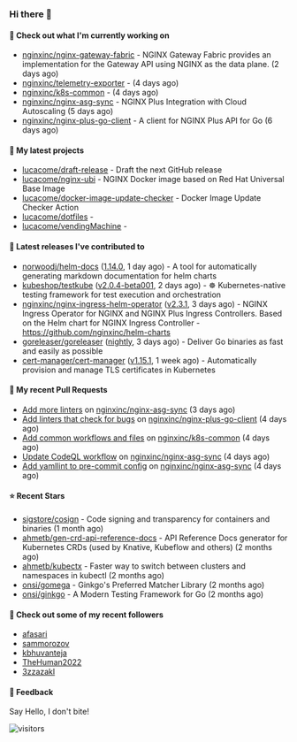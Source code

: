 ### Hi there 👋

#### 👷 Check out what I'm currently working on

- [nginxinc/nginx-gateway-fabric](https://github.com/nginxinc/nginx-gateway-fabric) - NGINX Gateway Fabric provides an implementation for the Gateway API using NGINX as the data plane. (2 days ago)
- [nginxinc/telemetry-exporter](https://github.com/nginxinc/telemetry-exporter) -  (4 days ago)
- [nginxinc/k8s-common](https://github.com/nginxinc/k8s-common) -  (4 days ago)
- [nginxinc/nginx-asg-sync](https://github.com/nginxinc/nginx-asg-sync) - NGINX Plus Integration with Cloud Autoscaling  (5 days ago)
- [nginxinc/nginx-plus-go-client](https://github.com/nginxinc/nginx-plus-go-client) - A client for NGINX Plus API for Go (6 days ago)

#### 🌱 My latest projects

- [lucacome/draft-release](https://github.com/lucacome/draft-release) - Draft the next GitHub release
- [lucacome/nginx-ubi](https://github.com/lucacome/nginx-ubi) - NGINX Docker image based on Red Hat Universal Base Image
- [lucacome/docker-image-update-checker](https://github.com/lucacome/docker-image-update-checker) - Docker Image Update Checker Action
- [lucacome/dotfiles](https://github.com/lucacome/dotfiles) - 
- [lucacome/vendingMachine](https://github.com/lucacome/vendingMachine) - 

#### 🔭 Latest releases I've contributed to

- [norwoodj/helm-docs](https://github.com/norwoodj/helm-docs) ([1.14.0](https://github.com/norwoodj/helm-docs/releases/tag/1.14.0), 1 day ago) - A tool for automatically generating markdown documentation for helm charts
- [kubeshop/testkube](https://github.com/kubeshop/testkube) ([v2.0.4-beta001](https://github.com/kubeshop/testkube/releases/tag/v2.0.4-beta001), 2 days ago) - ☸️ Kubernetes-native testing framework for test execution and orchestration
- [nginxinc/nginx-ingress-helm-operator](https://github.com/nginxinc/nginx-ingress-helm-operator) ([v2.3.1](https://github.com/nginxinc/nginx-ingress-helm-operator/releases/tag/v2.3.1), 3 days ago) - NGINX Ingress Operator for NGINX and NGINX Plus Ingress Controllers. Based on the Helm chart for NGINX Ingress Controller - https://github.com/nginxinc/helm-charts
- [goreleaser/goreleaser](https://github.com/goreleaser/goreleaser) ([nightly](https://github.com/goreleaser/goreleaser/releases/tag/nightly), 3 days ago) - Deliver Go binaries as fast and easily as possible
- [cert-manager/cert-manager](https://github.com/cert-manager/cert-manager) ([v1.15.1](https://github.com/cert-manager/cert-manager/releases/tag/v1.15.1), 1 week ago) - Automatically provision and manage TLS certificates in Kubernetes

#### 🔨 My recent Pull Requests

- [Add more linters](https://github.com/nginxinc/nginx-asg-sync/pull/710) on [nginxinc/nginx-asg-sync](https://github.com/nginxinc/nginx-asg-sync) (3 days ago)
- [Add linters that check for bugs](https://github.com/nginxinc/nginx-plus-go-client/pull/310) on [nginxinc/nginx-plus-go-client](https://github.com/nginxinc/nginx-plus-go-client) (4 days ago)
- [Add common workflows and files](https://github.com/nginxinc/k8s-common/pull/11) on [nginxinc/k8s-common](https://github.com/nginxinc/k8s-common) (4 days ago)
- [Update CodeQL workflow](https://github.com/nginxinc/nginx-asg-sync/pull/709) on [nginxinc/nginx-asg-sync](https://github.com/nginxinc/nginx-asg-sync) (4 days ago)
- [Add yamllint to pre-commit config](https://github.com/nginxinc/nginx-asg-sync/pull/708) on [nginxinc/nginx-asg-sync](https://github.com/nginxinc/nginx-asg-sync) (4 days ago)

#### ⭐ Recent Stars

- [sigstore/cosign](https://github.com/sigstore/cosign) - Code signing and transparency for containers and binaries (1 month ago)
- [ahmetb/gen-crd-api-reference-docs](https://github.com/ahmetb/gen-crd-api-reference-docs) - API Reference Docs generator for Kubernetes CRDs (used by Knative, Kubeflow and others) (2 months ago)
- [ahmetb/kubectx](https://github.com/ahmetb/kubectx) - Faster way to switch between clusters and namespaces in kubectl (2 months ago)
- [onsi/gomega](https://github.com/onsi/gomega) - Ginkgo&#39;s Preferred Matcher Library (2 months ago)
- [onsi/ginkgo](https://github.com/onsi/ginkgo) - A Modern Testing Framework for Go (2 months ago)

#### 👯 Check out some of my recent followers

- [afasari](https://github.com/afasari)
- [sammorozov](https://github.com/sammorozov)
- [kbhuvanteja](https://github.com/kbhuvanteja)
- [TheHuman2022](https://github.com/TheHuman2022)
- [3zzazakl](https://github.com/3zzazakl)

#### 💬 Feedback

Say Hello, I don't bite!

![visitors](https://visitor-badge.laobi.icu/badge?page_id=lucacome.visitor-badge)
#
